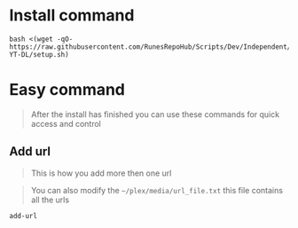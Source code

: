 # Install command

```
bash <(wget -qO- https://raw.githubusercontent.com/RunesRepoHub/Scripts/Dev/Independent/Auto-YT-DL/setup.sh)
```


# Easy command

> After the install has finished you can use these commands for quick access and control

## Add url 

> This is how you add more then one url

> You can also modify the `~/plex/media/url_file.txt` this file contains all the urls

``` 
add-url
```